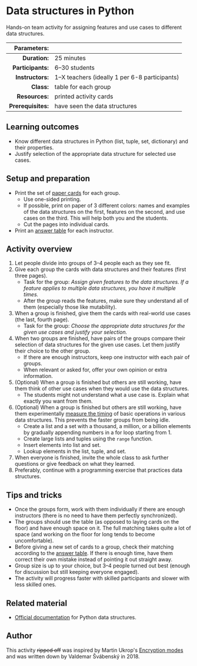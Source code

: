 # Data structures in Python

Hands-on team activity for assigning features and use cases to different data structures.

| Parameters:        |                               |
| -----------------: | :---------------------------- |
| **Duration:**      | 25 minutes                    |
| **Participants:**  | 6–30 students                 |
| **Instructors:**   | 1–X teachers (ideally 1 per 6-8 participants) |
| **Class:**         | table for each group          |
| **Resources:**     | printed activity cards        |
| **Prerequisites:** | have seen the data structures |

## Learning outcomes

* Know different data structures in Python (list, tuple, set, dictionary) and their properties.
* Justify selection of the appropriate data structure for selected use cases.

## Setup and preparation

* Print the set of [paper cards](cards.pdf) for each group.
	* Use one-sided printing.
	* If possible, print on paper of 3 different colors: names and examples of the data structures on the first, features on the second, and use cases on the third. This will help both you and the students.
	* Cut the pages into individual cards.
* Print an [answer table](key.pdf) for each instructor.

## Activity overview

1. Let people divide into groups of 3–4 people each as they see fit.
2. Give each group the cards with data structures and their features (first three pages).
	* Task for the group: *Assign given features to the data structures. If a feature applies to multiple data structures, you have it multiple times.*
	* After the group reads the features, make sure they understand all of them (especially those like mutability).
3. When a group is finished, give them the cards with real-world use cases (the last, fourth page).
	* Task for the group: *Choose the appropriate data structures for the given use cases and justify your selection.*
4. When two groups are finished, have pairs of the groups compare their selection of data structures for the given use cases. Let them justify their choice to the other group.
	* If there are enough instructors, keep one instructor with each pair of groups.
	* When relevant or asked for, offer your own opinion or extra information.
5. (Optional) When a group is finished but others are still working, have them think of other use cases when they would use the data structures.
	* The students might not understand what a use case is. Explain what exactly you want from them.
6. (Optional) When a group is finished but others are still working, have them experimentally [measure the timing](https://docs.python.org/3/library/timeit.html) of basic operations in various data structures. This prevents the faster groups from being idle.
	* Create a list and a set with a thousand, a million, or a billion elements by gradually appending numbers in a for loop starting from 1.
	* Create large lists and tuples using the `range` function.
	* Insert elements into list and set.
	* Lookup elements in the list, tuple, and set.
7. When everyone is finished, invite the whole class to ask further questions or give feedback on what they learned.
8. Preferably, continue with a programming exercise that practices data structures.

## Tips and tricks

* Once the groups form, work with them individually if there are enough instructors (there is no need to have them perfectly synchronized).
* The groups should use the table (as opposed to laying cards on the floor) and have enough space on it. The full matching takes quite a lot of space (and working on the floor for long tends to become uncomfortable).
* Before giving a new set of cards to a group, check their matching according to the [answer table](key.pdf). If there is enough time, have them correct their own mistake instead of pointing it out straight away.
* Group size is up to your choice, but 3–4 people turned out best (enough for discussion but still keeping everyone engaged).
* The activity will progress faster with skilled participants and slower with less skilled ones.

## Related material

* [Official documentation](https://docs.python.org/3/tutorial/datastructures.html) for Python data structures.

## Author

This activity ~~ripped off~~ was inspired by Martin Ukrop's [Encryption modes](/activities/encryption-modes/README.md) and was written down by Valdemar Švábenský in 2018.
